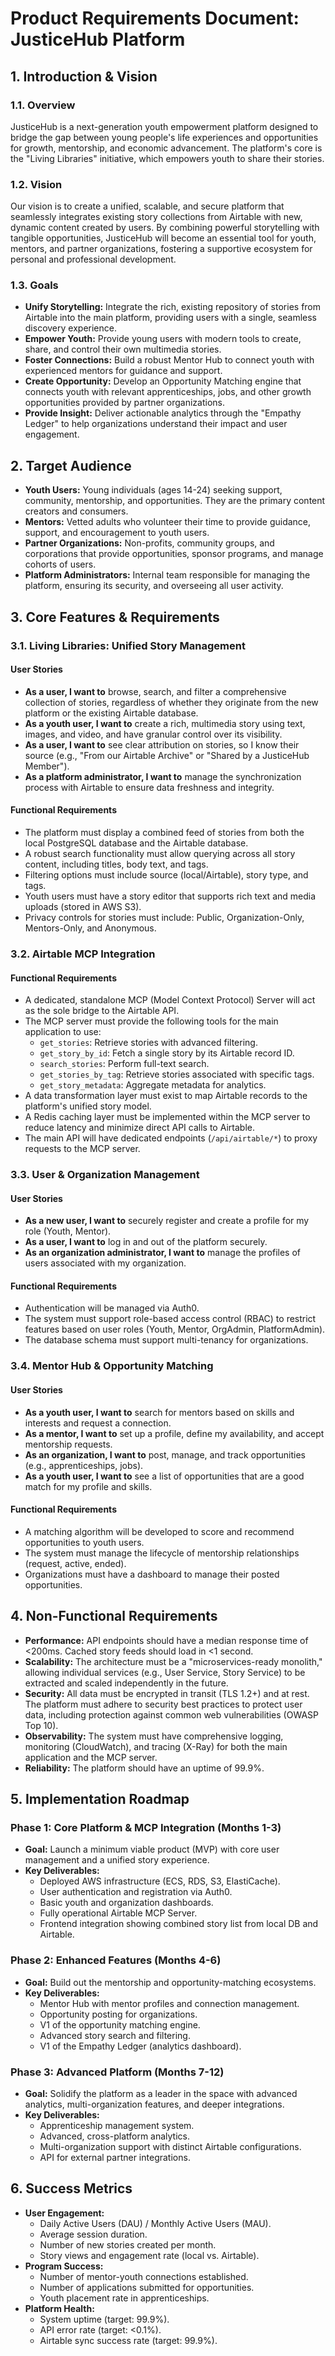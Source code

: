# Product Requirements Document: JusticeHub Platform

## 1. Introduction & Vision

### 1.1. Overview
JusticeHub is a next-generation youth empowerment platform designed to bridge the gap between young people's life experiences and opportunities for growth, mentorship, and economic advancement. The platform's core is the "Living Libraries" initiative, which empowers youth to share their stories.

### 1.2. Vision
Our vision is to create a unified, scalable, and secure platform that seamlessly integrates existing story collections from Airtable with new, dynamic content created by users. By combining powerful storytelling with tangible opportunities, JusticeHub will become an essential tool for youth, mentors, and partner organizations, fostering a supportive ecosystem for personal and professional development.

### 1.3. Goals
- **Unify Storytelling:** Integrate the rich, existing repository of stories from Airtable into the main platform, providing users with a single, seamless discovery experience.
- **Empower Youth:** Provide young users with modern tools to create, share, and control their own multimedia stories.
- **Foster Connections:** Build a robust Mentor Hub to connect youth with experienced mentors for guidance and support.
- **Create Opportunity:** Develop an Opportunity Matching engine that connects youth with relevant apprenticeships, jobs, and other growth opportunities provided by partner organizations.
- **Provide Insight:** Deliver actionable analytics through the "Empathy Ledger" to help organizations understand their impact and user engagement.

## 2. Target Audience

- **Youth Users:** Young individuals (ages 14-24) seeking support, community, mentorship, and opportunities. They are the primary content creators and consumers.
- **Mentors:** Vetted adults who volunteer their time to provide guidance, support, and encouragement to youth users.
- **Partner Organizations:** Non-profits, community groups, and corporations that provide opportunities, sponsor programs, and manage cohorts of users.
- **Platform Administrators:** Internal team responsible for managing the platform, ensuring its security, and overseeing all user activity.

## 3. Core Features & Requirements

### 3.1. Living Libraries: Unified Story Management

#### User Stories
- **As a user, I want to** browse, search, and filter a comprehensive collection of stories, regardless of whether they originate from the new platform or the existing Airtable database.
- **As a youth user, I want to** create a rich, multimedia story using text, images, and video, and have granular control over its visibility.
- **As a user, I want to** see clear attribution on stories, so I know their source (e.g., "From our Airtable Archive" or "Shared by a JusticeHub Member").
- **As a platform administrator, I want to** manage the synchronization process with Airtable to ensure data freshness and integrity.

#### Functional Requirements
- The platform must display a combined feed of stories from both the local PostgreSQL database and the Airtable database.
- A robust search functionality must allow querying across all story content, including titles, body text, and tags.
- Filtering options must include source (local/Airtable), story type, and tags.
- Youth users must have a story editor that supports rich text and media uploads (stored in AWS S3).
- Privacy controls for stories must include: Public, Organization-Only, Mentors-Only, and Anonymous.

### 3.2. Airtable MCP Integration

#### Functional Requirements
- A dedicated, standalone MCP (Model Context Protocol) Server will act as the sole bridge to the Airtable API.
- The MCP server must provide the following tools for the main application to use:
  - `get_stories`: Retrieve stories with advanced filtering.
  - `get_story_by_id`: Fetch a single story by its Airtable record ID.
  - `search_stories`: Perform full-text search.
  - `get_stories_by_tag`: Retrieve stories associated with specific tags.
  - `get_story_metadata`: Aggregate metadata for analytics.
- A data transformation layer must exist to map Airtable records to the platform's unified story model.
- A Redis caching layer must be implemented within the MCP server to reduce latency and minimize direct API calls to Airtable.
- The main API will have dedicated endpoints (`/api/airtable/*`) to proxy requests to the MCP server.

### 3.3. User & Organization Management

#### User Stories
- **As a new user, I want to** securely register and create a profile for my role (Youth, Mentor).
- **As a user, I want to** log in and out of the platform securely.
- **As an organization administrator, I want to** manage the profiles of users associated with my organization.

#### Functional Requirements
- Authentication will be managed via Auth0.
- The system must support role-based access control (RBAC) to restrict features based on user roles (Youth, Mentor, OrgAdmin, PlatformAdmin).
- The database schema must support multi-tenancy for organizations.

### 3.4. Mentor Hub & Opportunity Matching

#### User Stories
- **As a youth user, I want to** search for mentors based on skills and interests and request a connection.
- **As a mentor, I want to** set up a profile, define my availability, and accept mentorship requests.
- **As an organization, I want to** post, manage, and track opportunities (e.g., apprenticeships, jobs).
- **As a youth user, I want to** see a list of opportunities that are a good match for my profile and skills.

#### Functional Requirements
- A matching algorithm will be developed to score and recommend opportunities to youth users.
- The system must manage the lifecycle of mentorship relationships (request, active, ended).
- Organizations must have a dashboard to manage their posted opportunities.

## 4. Non-Functional Requirements

- **Performance:** API endpoints should have a median response time of <200ms. Cached story feeds should load in <1 second.
- **Scalability:** The architecture must be a "microservices-ready monolith," allowing individual services (e.g., User Service, Story Service) to be extracted and scaled independently in the future.
- **Security:** All data must be encrypted in transit (TLS 1.2+) and at rest. The platform must adhere to security best practices to protect user data, including protection against common web vulnerabilities (OWASP Top 10).
- **Observability:** The system must have comprehensive logging, monitoring (CloudWatch), and tracing (X-Ray) for both the main application and the MCP server.
- **Reliability:** The platform should have an uptime of 99.9%.

## 5. Implementation Roadmap

### Phase 1: Core Platform & MCP Integration (Months 1-3)
- **Goal:** Launch a minimum viable product (MVP) with core user management and a unified story experience.
- **Key Deliverables:**
  - Deployed AWS infrastructure (ECS, RDS, S3, ElastiCache).
  - User authentication and registration via Auth0.
  - Basic youth and organization dashboards.
  - Fully operational Airtable MCP Server.
  - Frontend integration showing combined story list from local DB and Airtable.

### Phase 2: Enhanced Features (Months 4-6)
- **Goal:** Build out the mentorship and opportunity-matching ecosystems.
- **Key Deliverables:**
  - Mentor Hub with mentor profiles and connection management.
  - Opportunity posting for organizations.
  - V1 of the opportunity matching engine.
  - Advanced story search and filtering.
  - V1 of the Empathy Ledger (analytics dashboard).

### Phase 3: Advanced Platform (Months 7-12)
- **Goal:** Solidify the platform as a leader in the space with advanced analytics, multi-organization features, and deeper integrations.
- **Key Deliverables:**
  - Apprenticeship management system.
  - Advanced, cross-platform analytics.
  - Multi-organization support with distinct Airtable configurations.
  - API for external partner integrations.

## 6. Success Metrics

- **User Engagement:**
  - Daily Active Users (DAU) / Monthly Active Users (MAU).
  - Average session duration.
  - Number of new stories created per month.
  - Story views and engagement rate (local vs. Airtable).
- **Program Success:**
  - Number of mentor-youth connections established.
  - Number of applications submitted for opportunities.
  - Youth placement rate in apprenticeships.
- **Platform Health:**
  - System uptime (target: 99.9%).
  - API error rate (target: <0.1%).
  - Airtable sync success rate (target: 99.9%). 